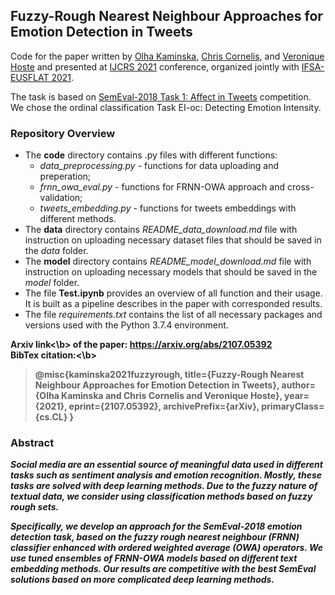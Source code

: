## Fuzzy-Rough Nearest Neighbour Approaches for Emotion Detection in Tweets
Code for the paper written by [Olha Kaminska](https://scholar.google.com/citations?hl=en&user=yRgJkEwAAAAJ), [Chris Cornelis](https://scholar.google.com/citations?hl=en&user=ln46HlkAAAAJ), and [Veronique Hoste](https://scholar.google.com/citations?hl=en&user=WxOsW3IAAAAJ) and presented at [IJCRS 2021](http://ifsa-eusflat2021.eu/ijcrs_conf.html) conference, organized jointly with [IFSA-EUSFLAT 2021](http://ifsa-eusflat2021.eu/). 

The task is based on [SemEval-2018 Task 1: Affect in Tweets](https://competitions.codalab.org/competitions/17751) competition. We chose the ordinal classification Task EI-oc: Detecting Emotion Intensity.

### Repository Overview ###
- The **code** directory contains .py files with different functions:
  - *data_preprocessing.py* - functions for data uploading and preperation;
  - *frnn_owa_eval.py* - functions for FRNN-OWA approach and cross-validation;
  - *tweets_embedding.py* - functions for tweets embeddings with different methods.
- The **data** directory contains *README_data_download.md* file with instruction on uploading necessary dataset files that should be saved in the *data* folder.
- The **model** directory contains *README_model_download.md* file with instruction on uploading necessary models that should be saved in the *model* folder.
- The file **Test.ipynb** provides an overview of all function and their usage. It is built as a pipeline describes in the paper with corresponded results. 
- The file *requirements.txt* contains the list of all necessary packages and versions used with the Python 3.7.4 environment.

<b>Arxiv link<\b> of the paper: https://arxiv.org/abs/2107.05392  
<b>BibTex citation:<\b>
 >@misc{kaminska2021fuzzyrough,
      title={Fuzzy-Rough Nearest Neighbour Approaches for Emotion Detection in Tweets}, 
      author={Olha Kaminska and Chris Cornelis and Veronique Hoste},
      year={2021},
      eprint={2107.05392},
      archivePrefix={arXiv},
      primaryClass={cs.CL}
}
  
### Abstract ###
*Social media are an essential source of meaningful data used in different tasks such as sentiment analysis and emotion recognition. Mostly, these tasks are solved with deep learning methods. Due to the fuzzy nature of textual data, we consider using classification methods based on fuzzy rough sets.*

*Specifically, we develop an approach for the SemEval-2018 emotion detection task, based on the fuzzy rough nearest neighbour (FRNN) classifier enhanced with ordered weighted average (OWA) operators. We use tuned ensembles of FRNN-OWA models based on different text embedding methods. Our results are competitive with the best SemEval solutions based on more complicated deep learning methods.*
